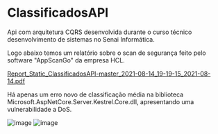 # ClassificadosAPI
Api com arquitetura CQRS desenvolvida durante o curso técnico desenvolvimento de sistemas no Senai Informática. 

Logo abaixo temos um relatório sobre o scan de segurança feito pelo software "AppScanGo" da empresa HCL.

[Report_Static_ClassificadosAPI-master_2021-08-14_19-19-15_2021-08-14.pdf](https://github.com/Makoto-dev1/ClassificadosAPI/files/7038922/Report_Static_ClassificadosAPI-master_2021-08-14_19-19-15_2021-08-14.pdf)

Há apenas um erro novo de classificação média na biblioteca Microsoft.AspNetCore.Server.Kestrel.Core.dll, apresentando uma vulnerabilidade a DoS.

![image](https://user-images.githubusercontent.com/61596227/130612889-fe7f6b35-5fc6-4478-9200-4ed00f620a53.png)
![image](https://user-images.githubusercontent.com/61596227/130612922-ba297c40-a85b-4b8f-8221-a95b4fcc78a3.png)

